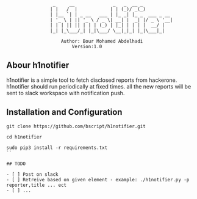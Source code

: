 					 _     __              _   _  __ _           
					| |   /  |            | | (_)/ _(_)          
					| |__ `| | _ __   ___ | |_ _| |_ _  ___ _ __ 
					| '_ \ | || '_ \ / _ \| __| |  _| |/ _ \ '__|
					| | | || || | | | (_) | |_| | | | |  __/ |   
					|_| |_\___/_| |_|\___/ \__|_|_| |_|\___|_|   

						Author: Bour Mohamed Abdelhadi
							Version:1.0

## Abour h1notifier

h1notifier is a simple tool to fetch disclosed reports from hackerone. h1notifier should run periodically at fixed times. all the new reports will be sent to slack workspace with notification push.

## Installation and Configuration

```
git clone https://github.com/bscript/h1notifier.git
```

```
cd h1notifier

```

```
sudo pip3 install -r requirements.txt
``

## TODO

- [ ] Post on slack
- [ ] Retreive based on given element - example: ./h1notifier.py -p reporter,title ... ect
- [ ] ...


